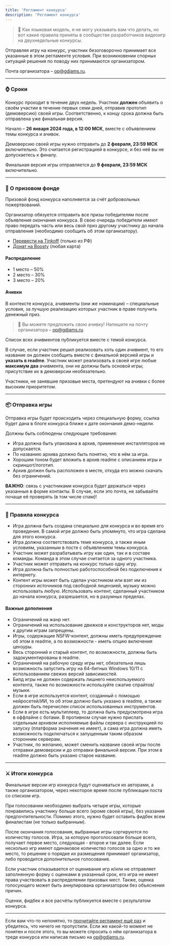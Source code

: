 ```yaml
---
title: 'Регламент конкурса'
description: 'Регламент конкурса'
---
```


> 🤖 Как языковая модель, я не могу указывать вам что делать, но вот какие правила приняты в сообществе разработчиков видеоигр на двухнедельные конкурсы.

Отправляя игру на конкурс, участник безоговорочно принимает все указанные в этом регламенте условия. При возникновении спорных ситуаций решения по поводу них принимаются организатором.

Почта организатора – [op@gdjams.ru](mailto:op@gdjams.ru).

---

### ⌚ Сроки

Конкурс проходит в течение двух недель. Участник **должен** объявить о своём участии в течение первых семи дней, отправив прототип (демоверсию) своей игры. Соответственно, к концу срока должна быть отправлена уже финальная версия.

Начало – **26 января 2024 года, в 12:00 МСК**, вместе с объявлением темы конкурса и ачивок.

Демоверсию своей игры нужно отправить до **2 февраля, 23:59 МСК** включительно. Это считается регистрацией в конкурсе, и без неё вы не допускаетесь к финалу.

Финальная версия игры отправляется до **9 февраля, 23:59 МСК** включительно.

---

### 💸 О призовом фонде

Призовой фонд конкурса наполняется за счёт добровольных пожертвований.

Организатор обязуется отправить все призы победителям после объявления окончания конкурса. В свою очередь победители имеют право передать часть или весь свой приз другому участнику до начала отправления (необходимо сообщить об этом организатору).

- [Перевести на Tinkoff](https://www.tinkoff.ru/cf/1OwqnOvW3Sh) (только из РФ)
- [Донат на Boosty](https://boosty.to/twg/donate) (любая карта)

#### Распределение

- 1 место – 50%
- 2 место – 30%
- 3 место – 20%

#### Ачивки

В контексте конкурса, ачивменты (они же номинации) – специальные условия, за лучшую реализацию которых участник в праве получить денежный приз.

> 🚀 Вы можете предложить свою ачивку! Напишите на почту организатора – [op@gdjams.ru](mailto:op@gdjams.ru).

Список всех ачивментов публикуется вместе с темой конкурса.

В случае, если участник решил реализовать хоть один ачивмент, то его название он должен сообщить вместе с финальной версией игры и **указать в readme**. Участник может реализовать в своей игре любые **максимум два** ачивмента, они не должны быть основой игры; присутствие их в демоверсии необязательно.

Участники, не занявшие призовые места, претендуют на ачивки с более высоким приоритетом.

---

### 📦 Отправка игры

Отправка игры будет происходить через специальную форму, ссылка будет дана в блоге конкурса ближе к дате окончания демо-недели.

Должны быть соблюдены следующие требования:

- Игра должна быть упакована в архив, применение инсталляторов не допускается.
- По названию архива должно быть понятно, что в нём за игра.
- Хорошим тоном будет вложить в архив readme с описанием игры и скриншот/логотип.
- Архив должен быть расположен в месте, откуда его можно скачать без ограничений.

**ВАЖНО**: связь с участниками конкурса будет держаться через указанные в форме контакты. В случае, если это почта, не забывайте почаще её проверять (в том числе спам)!

---

### 📃 Правила конкурса

- Игра должна быть создана специально для конкурса и во время его проведения. В самой игре должно быть упомянуто, что игра сделана для этого конкурса.
- Игра должна соответствовать теме конкурса, а также иным условиям, указанным в посте с объявлением темы конкурса.
- Участник может разрабатывать игру как один, так и в составе команды. Команда в этом случае считается за одного участника.
- Участник может отправить на конкурс только одну игру.
- Игра должна быть полностью работоспособной без подключения к интернету.
- Контент игры может быть сделан участником или взят им из сторонних источников под свободной лицензией, музыку можно использовать любую. Использовать контент, сделанный участником до начала конкурса, разрешается, но в разумных пределах.

#### Важные дополнения

- Ограничений на жанр нет.
- Ограничений на использование движков и конструкторов нет, моды к другим играм запрещены.
- Игры, содержащие NSFW-контент, должны иметь предупреждение об этом в readme, а по возможности - иметь опцию включения цензуры.
- Весь сторонний и старый контент, по возможности, должны быть задокументированы в readme.
- Ограничений на рабочую среду игры нет, обязательна лишь возможность запустить игру на 64-битных Windows 10/11 с использованием свежих версий зависимостей.
- Билд игры не должен содержать лишнего неиспользуемого контента, также по возможности используйте сжатие спрайтов/музыки.
- Если в игре используется контент, созданный с помощью нейросетей/ИИ, то об этом должно быть указано в readme, а также должен быть перечислен список использованных инструментов.
- Если в игре есть мультиплеер, то должна быть предусмотрена игра в оффлайне с ботами. В противном случае нужно прислать отдельным архивом исполняемые файлы сервера с инструкцией по запуску (платформа значения не имеет), а сама игра должна иметь возможность подключаться к запущенным таким образом сторонним серверам.
- Участник, по желанию, может сменить название своей игры после отправки демоверсии и до отправки финальной версии. При этом в readme должно быть указано старое название.

---

### ⚔️ Итоги конкурса

Финальные версии игр конкурса будут оцениваться их авторами, а также организатором, через некоторое время после публикации поста со списком игр.

При голосовании необходимо выбрать четыре игры, которые понравились участнику больше всего (кроме своей игры), без указания предпочтительности. Помимо этого, нужно будет оставить фидбек всем финалистам (не только выбранным).

После окончания голосования, выбранные игры сортируются по количеству голосов. Игра, за которую проголосовали больше всего, получает первое место, следующая - второе и так далее. Если несколько игр имеют одинаковое количество голосов за одно и то же место, то решение о порядке их размещения принимает организатор, либо проводится дополнительное голосование.

Если участник отказывается от оценивания игр и/или не отправляет заполненную форму с оценками в указанный срок, его игра не имеет права участвовать в распределении призовых мест. Также, оценка голосующего может быть аннулирована организатором без объяснения причин.

Оценки, фидбек и все расчёты публикуется вместе с результатом конкурса.

---

Если вам что-то непонятно, то [прочитайте регламент ещё раз](#rules) и убедитесь, что ничего не пропустили. Если же какой-то момент не понятен и после этого, то вы можете спросить о нём организатора в треде конкурса или написав письмо на [op@gdjams.ru](mailto:op@gdjams.ru).
